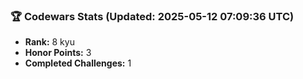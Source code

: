 ### 🏆 Codewars Stats (Updated: 2025-05-12 07:09:36 UTC)

- **Rank:** 8 kyu
- **Honor Points:** 3
- **Completed Challenges:** 1
